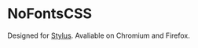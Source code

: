 # NoFontsCSS

Designed for [Stylus](https://github.com/openstyles/stylus). Avaliable on Chromium and Firefox.
